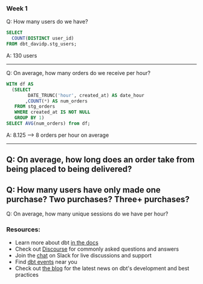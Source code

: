 ### Week 1 

Q: How many users do we have?
``` sql
SELECT 
  COUNT(DISTINCT user_id) 
FROM dbt_davidp.stg_users;
```
A: 130 users

---

Q: On average, how many orders do we receive per hour?
``` sql
WITH df AS 
  (SELECT 
        DATE_TRUNC('hour', created_at) AS date_hour
       ,COUNT(*) AS num_orders 
   FROM stg_orders 
   WHERE created_at IS NOT NULL 
   GROUP BY 1)
SELECT AVG(num_orders) from df;
```
A: 8.125 --> 8 orders per hour on average

---
Q: On average, how long does an order take from being placed to being delivered?
---
Q: How many users have only made one purchase? Two purchases? Three+ purchases?
---
Q: On average, how many unique sessions do we have per hour?


### Resources:
- Learn more about dbt [in the docs](https://docs.getdbt.com/docs/introduction)
- Check out [Discourse](https://discourse.getdbt.com/) for commonly asked questions and answers
- Join the [chat](https://community.getdbt.com/) on Slack for live discussions and support
- Find [dbt events](https://events.getdbt.com) near you
- Check out [the blog](https://blog.getdbt.com/) for the latest news on dbt's development and best practices
